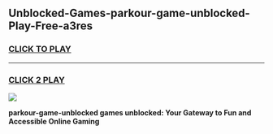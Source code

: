
## Unblocked-Games-parkour-game-unblocked-Play-Free-a3res
<h3>
<a href="https://premium76.site?title=parkour-game-unblocked&ref=18A">CLICK TO PLAY</a></h3>
<hr>

<h3>
<a href="https://premium76.site?title=parkour-game-unblocked&ref=18A">CLICK 2 PLAY</a>
  
</h3>

<a href="https://premium76.site?title=parkour-game-unblocked&ref=18A"><img src="https://clearcache.store/games.png"></a>


**parkour-game-unblocked games unblocked: Your Gateway to Fun and Accessible Online Gaming**
